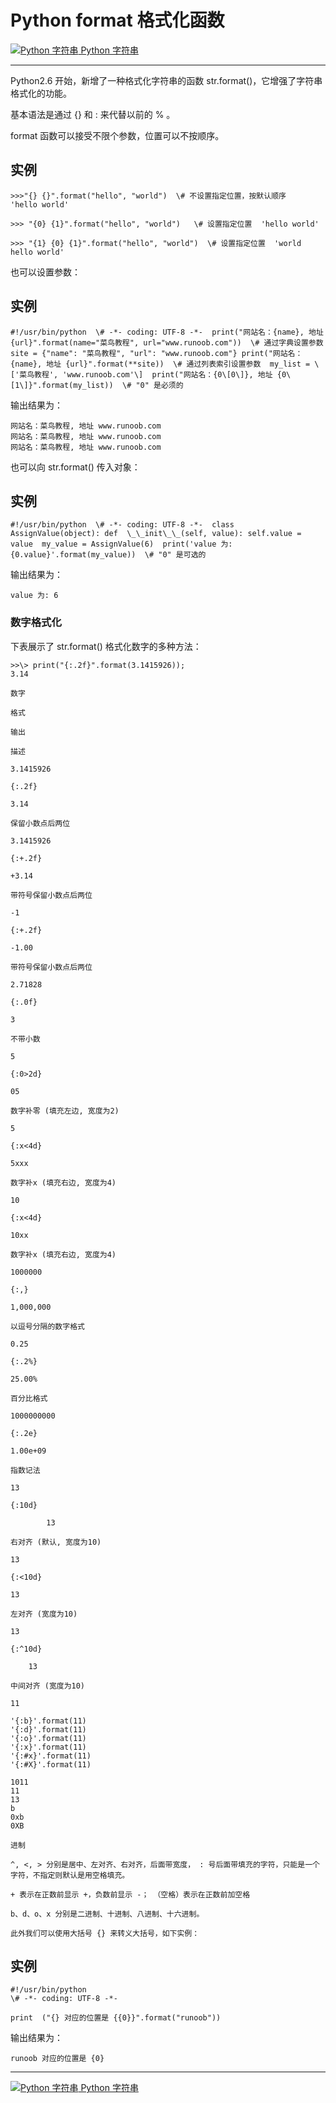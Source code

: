 Python format 格式化函数
===================

 [![Python 字符串](../images/up.gif) Python 字符串](python-strings.html)

* * *

Python2.6 开始，新增了一种格式化字符串的函数 str.format()，它增强了字符串格式化的功能。

基本语法是通过 {} 和 : 来代替以前的 % 。

format 函数可以接受不限个参数，位置可以不按顺序。

实例
--
```
>>>"{} {}".format("hello", "world")  \# 不设置指定位置，按默认顺序 
'hello world'  

>>> "{0} {1}".format("hello", "world")   \# 设置指定位置  'hello world' 

>>> "{1} {0} {1}".format("hello", "world")  \# 设置指定位置  'world hello world'
```
也可以设置参数：

实例
--
```
#!/usr/bin/python  \# -*- coding: UTF-8 -*-  print("网站名：{name}, 地址 {url}".format(name="菜鸟教程", url="www.runoob.com"))  \# 通过字典设置参数  site = {"name": "菜鸟教程", "url": "www.runoob.com"} print("网站名：{name}, 地址 {url}".format(**site))  \# 通过列表索引设置参数  my_list = \['菜鸟教程', 'www.runoob.com'\]  print("网站名：{0\[0\]}, 地址 {0\[1\]}".format(my_list))  \# "0" 是必须的
```
输出结果为：
```
网站名：菜鸟教程, 地址 www.runoob.com
网站名：菜鸟教程, 地址 www.runoob.com
网站名：菜鸟教程, 地址 www.runoob.com
```
也可以向 str.format() 传入对象：

实例
--
```
#!/usr/bin/python  \# -*- coding: UTF-8 -*-  class  AssignValue(object): def  \_\_init\_\_(self, value): self.value = value  my_value = AssignValue(6)  print('value 为: {0.value}'.format(my_value))  \# "0" 是可选的
```
输出结果为：
```
value 为: 6
```
### 数字格式化

下表展示了 str.format() 格式化数字的多种方法：
```
>>\> print("{:.2f}".format(3.1415926));
3.14

数字

格式

输出

描述

3.1415926

{:.2f}

3.14

保留小数点后两位

3.1415926

{:+.2f}

+3.14

带符号保留小数点后两位

-1

{:+.2f}

-1.00

带符号保留小数点后两位

2.71828

{:.0f}

3

不带小数

5

{:0>2d}

05

数字补零 (填充左边, 宽度为2)

5

{:x<4d}

5xxx

数字补x (填充右边, 宽度为4)

10

{:x<4d}

10xx

数字补x (填充右边, 宽度为4)

1000000

{:,}

1,000,000

以逗号分隔的数字格式

0.25

{:.2%}

25.00%

百分比格式

1000000000

{:.2e}

1.00e+09

指数记法

13

{:10d}

        13

右对齐 (默认, 宽度为10)

13

{:<10d}

13

左对齐 (宽度为10)

13

{:^10d}

    13

中间对齐 (宽度为10)

11

'{:b}'.format(11)
'{:d}'.format(11)
'{:o}'.format(11)
'{:x}'.format(11)
'{:#x}'.format(11)
'{:#X}'.format(11)

1011
11
13
b
0xb
0XB

进制

^, <, > 分别是居中、左对齐、右对齐，后面带宽度， : 号后面带填充的字符，只能是一个字符，不指定则默认是用空格填充。

+ 表示在正数前显示 +，负数前显示 -； （空格）表示在正数前加空格

b、d、o、x 分别是二进制、十进制、八进制、十六进制。

此外我们可以使用大括号 {} 来转义大括号，如下实例：
```
实例
--
```
#!/usr/bin/python    
\# -*- coding: UTF-8 -*-

print  ("{} 对应的位置是 {{0}}".format("runoob"))
```
输出结果为：
```
runoob 对应的位置是 {0}
````
* * *

 [![Python 字符串](../images/up.gif) Python 字符串](python-strings.html)
